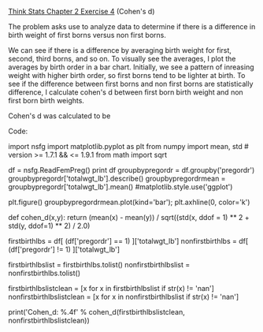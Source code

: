 [Think Stats Chapter 2 Exercise 4](http://greenteapress.com/thinkstats2/html/thinkstats2003.html#toc24) (Cohen's d)

The problem asks use to analyze data to determine if there is a difference in birth weight of first borns versus non first borns.

We can see if there is a difference by averaging birth weight for first, second, third borns, and so on.  To visually see the averages, I plot the averages by birth order in a bar chart.  Initially, we see a pattern of inreasing weight with higher birth order, so first borns tend to be lighter at birth.  To see if the difference between first borns and non first borns are statistically difference, I calculate cohen's d between first born birth weight and non first born birth weights.

Cohen's d was calculated to be 

Code:

import nsfg
import matplotlib.pyplot as plt
from numpy import mean, std # version >= 1.7.1 && <= 1.9.1
from math import sqrt

df = nsfg.ReadFemPreg()
print df
groupbypregordr = df.groupby('pregordr')
groupbypregordr['totalwgt_lb'].describe()
groupbypregordrmean = groupbypregordr['totalwgt_lb'].mean()
#matplotlib.style.use('ggplot')

plt.figure()
groupbypregordrmean.plot(kind='bar'); plt.axhline(0, color='k')


def cohen_d(x,y):
    return (mean(x) - mean(y)) / sqrt((std(x, ddof = 1) ** 2 + std(y, ddof=1) ** 2) / 2.0)

firstbirthlbs =  df[ (df['pregordr'] == 1) ]['totalwgt_lb']
nonfirstbirthlbs =  df[ (df['pregordr'] != 1) ]['totalwgt_lb']

firstbirthlbslist = firstbirthlbs.tolist()
nonfirstbirthlbslist = nonfirstbirthlbs.tolist()

firstbirthlbslistclean = [x for x in firstbirthlbslist if str(x) != 'nan']
nonfirstbirthlbslistclean = [x for x in nonfirstbirthlbslist if str(x) != 'nan']

print('Cohen_d: %.4f' % cohen_d(firstbirthlbslistclean, nonfirstbirthlbslistclean))
